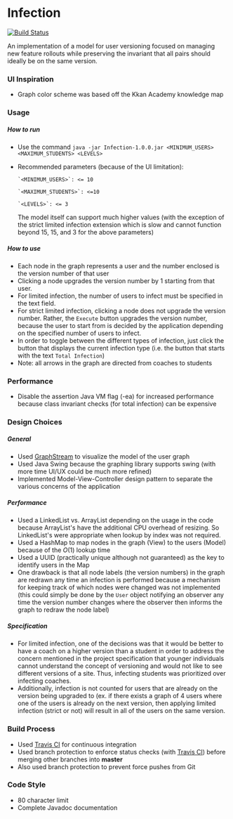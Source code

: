 # Infection
[![Build Status](https://travis-ci.org/RamV13/Infection.svg?branch=master)](https://travis-ci.org/RamV13/Infection)

An implementation of a model for user versioning focused on managing new feature rollouts while preserving the invariant that all pairs should ideally be on the same version.

### UI Inspiration
- Graph color scheme was based off the Kkan Academy knowledge map

### Usage
##### How to run
- Use the command `java -jar Infection-1.0.0.jar <MINIMUM_USERS> <MAXIMUM_STUDENTS> <LEVELS>`
- Recommended parameters (because of the UI limitation):

      `<MINIMUM_USERS>`: <= 10
      
      `<MAXIMUM_STUDENTS>`: <=10
      
      `<LEVELS>`: <= 3
  
  The model itself can support much higher values (with the exception of the strict limited infection extension which is slow and cannot function beyond 15, 15, and 3 for the above parameters)

##### How to use
- Each node in the graph represents a user and the number enclosed is the version number of that user
- Clicking a node upgrades the version number by 1 starting from that user.
- For limited infection, the number of users to infect must be specified in the text field.
- For strict limited infection, clicking a node does not upgrade the version number. Rather, the `Execute` button upgrades the version number, because the user to start from is decided by the application depending on the specified number of users to infect.
- In order to toggle between the different types of infection, just click the button that displays the current infection type (i.e. the button that starts with the text `Total Infection`)
- Note: all arrows in the graph are directed from coaches to students

### Performance
- Disable the assertion Java VM flag (-ea) for increased performance because class invariant checks (for total infection) can be expensive

### Design Choices
##### General
- Used [GraphStream](http://graphstream-project.org/) to visualize the model of the user graph
- Used Java Swing because the graphing library supports swing (with more time UI/UX could be much more refined)
- Implemented Model-View-Controller design pattern to separate the various concerns of the application

##### Performance
- Used a LinkedList vs. ArrayList depending on the usage in the code because ArrayList's have the additional CPU overhead of resizing. So LinkedList's were appropriate when lookup by index was not required.
- Used a HashMap to map nodes in the graph (View) to the users (Model) because of the *O*(1) lookup time
- Used a UUID (practically unique although not guaranteed) as the key to identify users in the Map
- One drawback is that all node labels (the version numbers) in the graph are redrawn any time an infection is performed because a mechanism for keeping track of which nodes were changed was not implemented (this could simply be done by the `User` object notifying an observer any time the version number changes where the observer then informs the graph to redraw the node label)

##### Specification
- For limited infection, one of the decisions was that it would be better to have a coach on a higher version than a student in order to address the concern mentioned in the project specification that younger individuals cannot understand the concept of versioning and would not like to see different versions of a site. Thus, infecting students was prioritized over infecting coaches.
- Additionally, infection is not counted for users that are already on the version being upgraded to (ex. if there exists a graph of 4 users where one of the users is already on the next version, then applying limited infection (strict or not) will result in all of the users on the same version.

### Build Process
- Used [Travis CI](https://travis-ci.org/) for continuous integration
- Used branch protection to enforce status checks (with [Travis CI](https://travis-ci.org/)) before merging other branches into **master**
- Also used branch protection to prevent force pushes from Git

### Code Style
- 80 character limit
- Complete Javadoc documentation
